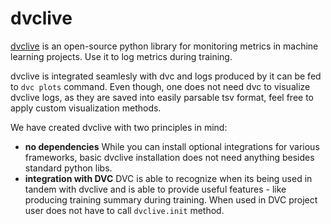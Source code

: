# dvclive

[dvclive](https://cml.dev) is an open-source python library for monitoring
metrics in machine learning projects. Use it to log metrics during training.

dvclive is integrated seamlesly with dvc and logs produced by it can be fed to
`dvc plots` command. Even though, one does not need dvc to visualize dvclive
logs, as they are saved into easily parsable tsv format, feel free to apply
custom visualization methods.

We have created dvclive with two principles in mind:

- **no dependencies** While you can install optional integrations for various
  frameworks, basic dvclive installation does not need anything besides standard
  python libs.
- **integration with DVC** DVC is able to recognize when its being used in
  tandem with dvclive and is able to provide useful features - like producing
  training summary during training. When used in DVC project user does not have
  to call `dvclive.init` method.
